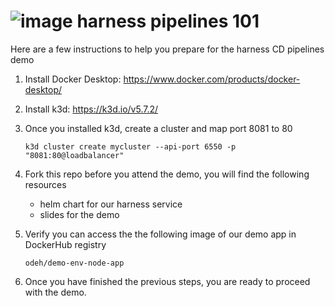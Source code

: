 # ![image](https://github.com/user-attachments/assets/25b34249-41d0-46fd-b418-c8fe68e0d243) harness pipelines 101

Here are a few instructions to help you prepare for the harness CD pipelines demo

1. Install Docker Desktop: https://www.docker.com/products/docker-desktop/
2. Install k3d: https://k3d.io/v5.7.2/
3. Once you installed k3d, create a cluster and map port 8081 to 80

   `k3d cluster create mycluster --api-port 6550 -p "8081:80@loadbalancer"`

4. Fork this repo before you attend the demo, you will find the following resources
   
   - helm chart for our harness service
   - slides for the demo

5. Verify you can access the the following image of our demo app in DockerHub registry

    `odeh/demo-env-node-app`
    
6. Once you have finished the previous steps, you are ready to proceed with the demo.
